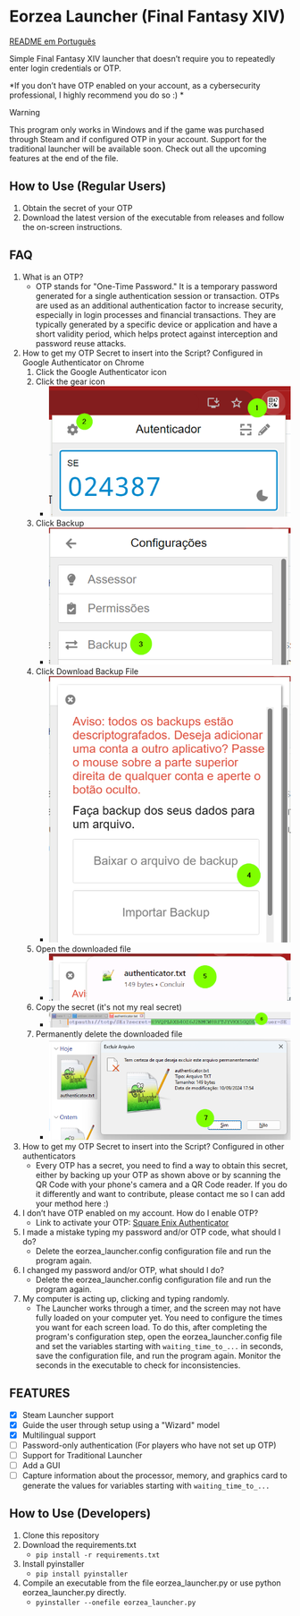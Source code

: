 # Eorzea Launcher (Final Fantasy XIV)
[README em Português](README-pt.md)

Simple Final Fantasy XIV launcher that doesn’t require you to repeatedly enter login credentials or OTP.

*If you don’t have OTP enabled on your account, as a cybersecurity professional, I highly recommend you do so :) *

> [!WARNING]
> This program only works in Windows and if the game was purchased through Steam and if configured OTP in your account. Support for the traditional launcher will be available soon. Check out all the upcoming features at the end of the file.

## How to Use (Regular Users)
1. Obtain the secret of your OTP
2. Download the latest version of the executable from releases and follow the on-screen instructions.

## FAQ
1. What is an OTP?
   - OTP stands for "One-Time Password." It is a temporary password generated for a single authentication session or transaction. OTPs are used as an additional authentication factor to increase security, especially in login processes and financial transactions. They are typically generated by a specific device or application and have a short validity period, which helps protect against interception and password reuse attacks.
2. How to get my OTP Secret to insert into the Script? Configured in Google Authenticator on Chrome
   1. Click the Google Authenticator icon
   2. Click the gear icon
      - ![Step](/images/step1.png)
   3. Click Backup
      - ![Step](/images/step2.png)
   3. Click Download Backup File
      - ![Step](/images/step3.png)
   4. Open the downloaded file
       - ![Step](/images/step4.png)
   5. Copy the secret (it's not my real secret)
      - ![Step](/images/step5.png)
   6. Permanently delete the downloaded file
      - ![Step](/images/step6.png)
3. How to get my OTP Secret to insert into the Script? Configured in other authenticators
   - Every OTP has a secret, you need to find a way to obtain this secret, either by backing up your OTP as shown above or by scanning the QR Code with your phone's camera and a QR Code reader. If you do it differently and want to contribute, please contact me so I can add your method here :)
4. I don’t have OTP enabled on my account. How do I enable OTP?
   - Link to activate your OTP: [Square Enix Authenticator](https://www.square-enix-games.com/en_US/seaccount/otp/authenticator.html)
5. I made a mistake typing my password and/or OTP code, what should I do?
   - Delete the eorzea_launcher.config configuration file and run the program again.
6. I changed my password and/or OTP, what should I do?
   - Delete the eorzea_launcher.config configuration file and run the program again.
7. My computer is acting up, clicking and typing randomly.
   - The Launcher works through a timer, and the screen may not have fully loaded on your computer yet. You need to configure the times you want for each screen load. To do this, after completing the program's configuration step, open the eorzea_launcher.config file and set the variables starting with `waiting_time_to_...` in seconds, save the configuration file, and run the program again. Monitor the seconds in the executable to check for inconsistencies.

## FEATURES
- [x] Steam Launcher support
- [x] Guide the user through setup using a "Wizard" model
- [x] Multilingual support
- [ ] Password-only authentication (For players who have not set up OTP)
- [ ] Support for Traditional Launcher
- [ ] Add a GUI
- [ ] Capture information about the processor, memory, and graphics card to generate the values for variables starting with `waiting_time_to_...`

## How to Use (Developers)
1. Clone this repository
2. Download the requirements.txt
   - `pip install -r requirements.txt`
3. Install pyinstaller
   - `pip install pyinstaller`
4. Compile an executable from the file eorzea_launcher.py or use python eorzea_launcher.py directly.
   - `pyinstaller --onefile eorzea_launcher.py`